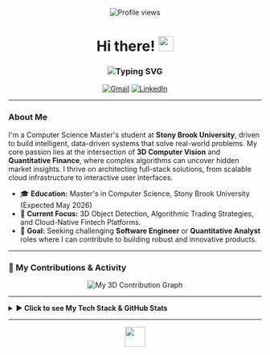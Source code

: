 <p align="center">
  <img src="https://komarev.com/ghpvc/?username=preethamdandu&label=Profile%20Views&color=0e75b6&style=flat-square" alt="Profile views"/>
</p>

<h1 align="center">
  Hi there! 
  <img src="https://media.giphy.com/media/hvRJCLFzcasrR4ia7z/giphy.gif" width="30px" height="30px"/>
</h1>

<h3 align="center">
  <img src="https://readme-typing-svg.herokuapp.com?font=Fira+Code&size=25&duration=4000&color=58A6FF&center=true&vCenter=true&width=600&lines=Preetham+Dandu;CS+Masters+Student+%40+Stony+Brook;Machine+Learning+%26+3D+Vision+Researcher;Aspiring+Quantitative+Developer" alt="Typing SVG" />
</h3>

<p align="center">
  <a href="mailto:preethamdandu8@gmail.com"><img alt="Gmail" src="https://img.shields.io/badge/Gmail-D14836?style=for-the-badge&logo=gmail&logoColor=white" /></a>
  <a href="https://www.linkedin.com/in/your-linkedin-username/"><img alt="LinkedIn" src="https://img.shields.io/badge/LinkedIn-0077B5?style=for-the-badge&logo=linkedin&logoColor=white" /></a>
</p>

---

### About Me
I'm a Computer Science Master's student at **Stony Brook University**, driven to build intelligent, data-driven systems that solve real-world problems. My core passion lies at the intersection of **3D Computer Vision** and **Quantitative Finance**, where complex algorithms can uncover hidden market insights. I thrive on architecting full-stack solutions, from scalable cloud infrastructure to interactive user interfaces.

- 🎓 **Education:** Master's in Computer Science, Stony Brook University (Expected May 2026)
- 🔭 **Current Focus:** 3D Object Detection, Algorithmic Trading Strategies, and Cloud-Native Fintech Platforms.
- 🌱 **Goal:** Seeking challenging **Software Engineer** or **Quantitative Analyst** roles where I can contribute to building robust and innovative products.

---

### 🚀 My Contributions & Activity

<p align="center">
  <img src="https://github-profile-3d-contrib.vercel.app/api?username=preethamdandu&theme=tokyo-night" alt="My 3D Contribution Graph"/>
</p>

---

<details>
  <summary><b>▶ Click to see My Tech Stack & GitHub Stats</b></summary>
  <br/>
  
  ### 💻 My Tech Stack
  <p align="center">
    <a href="#"><img alt="Python" src="https://img.shields.io/badge/Python-3776AB?style=for-the-badge&logo=python&logoColor=white"></a>
    <a href="#"><img alt="React" src="https://img.shields.io/badge/React-20232A?style=for-the-badge&logo=react&logoColor=61DAFB"></a>
    <a href="#"><img alt="PyTorch" src="https://img.shields.io/badge/PyTorch-EE4C2C?style=for-the-badge&logo=pytorch&logoColor=white"></a>
  </p>
  
  ### 📊 My GitHub Stats
  <p align="center">
    <img align="center" src="https://github-readme-stats.vercel.app/api?username=preethamdandu&show_icons=true&locale=en&theme=tokyonight" alt="preethamdandu's GitHub stats" />
    <br/>
    <img align="center" src="https://github-readme-stats.vercel.app/api/top-langs?username=preethamdandu&layout=compact&langs_count=8&theme=tokyonight" alt="preethamdandu's top languages" />
  </p>

</details>

---

<p align="center">
  <img src="https://cultofthepartyparrot.com/parrots/hd/githubparrot.gif" width="40" height="40"/>
</p>
